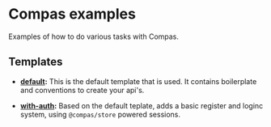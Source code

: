 # Compas examples

Examples of how to do various tasks with Compas.

## Templates

- **[default](https://github.com/compasjs/compas/tree/main/examples/default):** This is
  the default template that is used. It contains boilerplate and conventions to create
  your api's.

- **[with-auth](https://github.com/compasjs/compas/tree/main/examples/with-auth):** Based
  on the default teplate, adds a basic register and loginc system, using `@compas/store`
  powered sessions.
